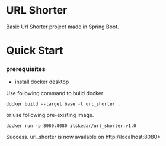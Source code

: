# URL Shorter
Basic Url Shorter project made in Spring Boot. 

# Quick Start


### prerequisites
* install docker desktop

Use following  command to build docker  
```text
docker build --target base -t url_shorter .
```
or use following pre-existing image.

```text
docker run -p 8080:8080 itskedar/url_shorter:v1.0
```
Success. url_shorter is now available on http://localhost:8080*

